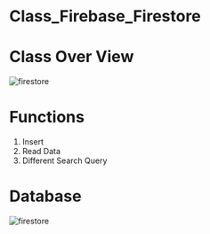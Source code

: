 # Class_Firebase_Firestore
# Class Over View
![firestore](https://user-images.githubusercontent.com/48696824/103415483-74be0380-4bac-11eb-86ee-cc7b2ec40a02.jpg)
# Functions
01. Insert
02. Read Data
03. Different Search Query

# Database 

![firestore](https://user-images.githubusercontent.com/48696824/103415504-8a332d80-4bac-11eb-9a23-64fedefed460.PNG)
